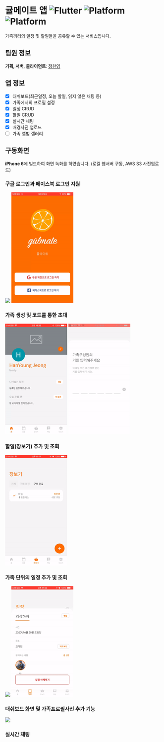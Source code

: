 # 귤메이트 앱 <img alt="Flutter" src="https://img.shields.io/badge/flutter-1.17.2-blue.svg"> <img alt="Platform" src="https://img.shields.io/badge/platform-ios-lightgrey.svg"> <img alt="Platform" src="https://img.shields.io/badge/platform-android-green.svg">

가족끼리의 일정 및 할일들을 공유할 수 있는 서비스입니다.

## 팀원 정보

**기획, 서버, 클라이언트**: [정한영](https://github.com/JungHanYoung)

## 앱 정보

- [x] 대쉬보드(최근일정, 오늘 할일, 읽지 않은 채팅 등)
- [x] 가족에서의 프로필 설정
- [x] 일정 CRUD
- [x] 할일 CRUD
- [x] 실시간 채팅
- [x] 배경사진 업로드
- [ ] 가족 앨범 갤러리

## 구동화면

**iPhone 6**에 빌드하여 화면 녹화를 하였습니다. (로컬 웹서버 구동, AWS S3 사진업로드)

### 구글 로그인과 페이스북 로그인 지원
<img src="images/gulmate_google.gif" width="200" />
<img src="images/gulmate_facebook.gif" width="200" />

### 가족 생성 및 코드를 통한 초대

<img src="images/gulmate_show_invite_key.gif" width="200" />
<img src="images/gulmate_invite_key.gif" width="200" />

### 할일(장보기) 추가 및 조회

<img src="images/gulmate_dashboard.gif" width="200" />

### 가족 단위의 일정 추가 및 조회

<img src="images/gulmate_calendar.gif" width="200" />

<img src="images/gulmate_calendar_2.gif" width="200" />

### 대쉬보드 화면 및 가족프로필사진 추가 기능

<img src="images/gulmate_dashboard_1.gif" width="200" />

### 실시간 채팅

